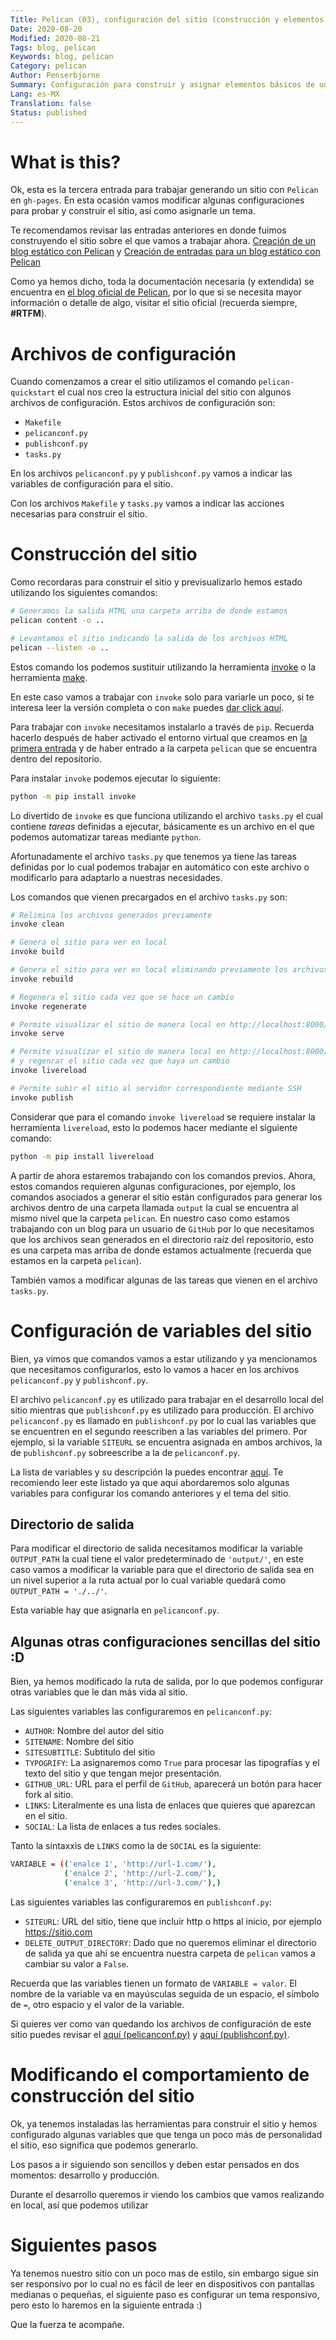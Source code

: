 ```yaml
---
Title: Pelican (03), configuración del sitio (construcción y elementos básicos)
Date: 2020-08-20
Modified: 2020-08-21
Tags: blog, pelican
Keywords: blog, pelican
Category: pelican
Author: Penserbjorne
Summary: Configuración para construir y asignar elementos básicos de un sitio con Pelican
Lang: es-MX
Translation: false
Status: published
---
```


# What is this?

Ok, esta es la tercera entrada para trabajar generando un sitio con `Pelican` en
`gh-pages`. En esta ocasión vamos modificar algunas configuraciones para probar
y construir el sitio, así como asignarle un tema.

Te recomendamos revisar las entradas anteriores en donde fuimos construyendo
el sitio sobre el que vamos a trabajar ahora.
[Creación de un blog estático con Pelican]({filename}./pelican-01.md)
y
[Creación de entradas para un blog estático con Pelican]({filename}./pelican-02.md)

Como ya hemos dicho, toda la documentación necesaria (y extendida) se
encuentra en [el blog oficial de Pelican](https://docs.getpelican.com), por lo
que si se necesita mayor información o detalle de algo, visitar el sitio oficial
(recuerda siempre, **\#RTFM**).

# Archivos de configuración

Cuando comenzamos a crear el sitio utilizamos el comando `pelican-quickstart`
el cual nos creo la estructura inicial del sitio con algunos archivos de
configuración. Estos archivos de configuración son:

- `Makefile`
- `pelicanconf.py`
- `publishconf.py`
- `tasks.py`

En los archivos `pelicanconf.py` y `publishconf.py` vamos a indicar las
variables de configuración para el sitio.

Con los archivos `Makefile` y `tasks.py` vamos a indicar las acciones necesarias
para construir el sitio.

# Construcción del sitio

Como recordaras para construir el sitio y previsualizarlo hemos estado
utilizando los siguientes comandos:

```bash
# Generamos la salida HTML una carpeta arriba de donde estamos
pelican content -o ..

# Levantamos el sitio indicando la salida de los archivos HTML
pelican --listen -o ..
```

Estos comando los podemos sustituir utilizando la herramienta
[invoke](https://www.pyinvoke.org/) o la herramienta
[make](https://www.gnu.org/software/make/).

En este caso vamos a trabajar con `invoke` solo para variarle un poco, si te
interesa leer la versión completa o con `make` puedes
[dar click aquí](https://docs.getpelican.com/en/stable/publish.html).

Para trabajar con `invoke` necesitamos instalarlo a través de `pip`. Recuerda
hacerlo después de haber activado el entorno virtual que creamos en
[la primera entrada]({filename}./pelican-01.md) y de haber entrado a la carpeta
`pelican` que se encuentra dentro del repositorio.

Para instalar `invoke` podemos ejecutar lo siguiente:

```bash
python -m pip install invoke
```

Lo divertido de `invoke` es que funciona utilizando el archivo `tasks.py`
el cual contiene *tareas* definidas a ejecutar, básicamente es un archivo en
el que podemos automatizar tareas mediante `python`.

Afortunadamente el archivo `tasks.py` que tenemos ya tiene las tareas definidas
por lo cual podemos trabajar en automático con este archivo o modificarlo para
adaptarlo a nuestras necesidades.

Los comandos que vienen precargados en el archivo `tasks.py` son:

```bash
# Relimina los archivos generados previamente
invoke clean

# Genera el sitio para ver en local
invoke build

# Genera el sitio para ver en local eliminando previamente los archivos generados
invoke rebuild

# Regenera el sitio cada vez que se hace un cambio
invoke regenerate

# Permite visualizar el sitio de manera local en http://localhost:8000/
invoke serve

# Permite visualizar el sitio de manera local en http://localhost:8000/
# y regenrar el sitio cada vez que haya un cambio
invoke livereload

# Permite subir el sitio al servidor correspondiente mediante SSH
invoke publish
```

Considerar que para el comando `invoke livereload` se requiere instalar la
herramienta `livereload`, esto lo podemos hacer mediante el siguiente comando:

```bash
python -m pip install livereload
```

A partir de ahora estaremos trabajando con los comandos previos. Ahora, estos
comandos requieren algunas configuraciones, por ejemplo, los comandos asociados
a generar el sitio están configurados para generar los archivos dentro de una
carpeta llamada `output` la cual se encuentra al mismo nivel que la carpeta
`pelican`. En nuestro caso como estamos trabajando con un blog para un usuario
de `GitHub` por lo que necesitamos que los archivos sean generados en el
directorio raíz del repositorio, esto es una carpeta mas arriba de donde estamos
actualmente (recuerda que estamos en la carpeta `pelican`).

También vamos a modificar algunas de las tareas que vienen en el archivo
`tasks.py`.

# Configuración de variables del sitio

Bien, ya vimos que comandos vamos a estar utilizando y ya mencionamos que
necesitamos configurarlos, esto lo vamos a hacer en los archivos
`pelicanconf.py` y `publishconf.py`.

El archivo `pelicanconf.py` es utilizado para trabajar en el desarrollo local
del sitio mientras que `publishconf.py` es utilizado para producción. El archivo
`pelicanconf.py` es llamado en `publishconf.py` por lo cual las variables que se
encuentren en el segundo reescriben a las variables del primero. Por ejemplo,
si la variable `SITEURL` se encuentra asignada en ambos archivos, la de
`publishconf.py` sobreescribe a la de `pelicanconf.py`.

La lista de variables y su descripción la puedes encontrar
[aquí](https://docs.getpelican.com/en/stable/settings.html). Te recomiendo leer
este listado ya que aquí abordaremos solo algunas variables para configurar los
comando anteriores y el tema del sitio.

## Directorio de salida

Para modificar el directorio de salida necesitamos modificar la variable
`OUTPUT_PATH` la cual tiene el valor predeterminado de `'output/'`, en este caso
vamos a modificar la variable para que el directorio de salida sea en un nivel
superior a la ruta actual por lo cual variable quedará como
`OUTPUT_PATH = './../'`.

Esta variable hay que asignarla en `pelicanconf.py`.

## Algunas otras configuraciones sencillas del sitio :D

Bien, ya hemos modificado la ruta de salida, por lo que podemos configurar
otras variables que le dan más vida al sitio.

Las siguientes variables las configuraremos en `pelicanconf.py`:

- `AUTHOR`: Nombre del autor del sitio
- `SITENAME`: Nombre del sitio
- `SITESUBTITLE`: Subtitulo del sitio
- `TYPOGRIFY`: La asignaremos como `True` para procesar las tipografías y el
texto del sitio y que tengan mejor presentación.
- `GITHUB_URL`: URL para el perfil de `GitHub`, aparecerá un botón para hacer
fork al sitio.
- `LINKS`: Literalmente es una lista de enlaces que quieres que aparezcan en el
sitio.
- `SOCIAL`: La lista de enlaces a tus redes sociales.

Tanto la sintaxxis de `LINKS` como la de `SOCIAL` es la siguiente:

```bash
VARIABLE = (('enalce 1', 'http://url-1.com/'),
            ('enalce 2', 'http://url-2.com/'),
            ('enalce 3', 'http://url-3.com/'),)
```


Las siguientes variables las configuraremos en `publishconf.py`:

- `SITEURL`: URL del sitio, tiene que incluir http o https al inicio, por
ejemplo https://sitio.com
- `DELETE_OUTPUT_DIRECTORY`: Dado que no queremos eliminar el directorio de
salida ya que ahí se encuentra nuestra carpeta de `pelican` vamos a cambiar su
valor a `False`.

Recuerda que las variables tienen un formato de `VARIABLE = valor`. El nombre
de la variable va en mayúsculas seguida de un espacio, el símbolo de `=`, otro
espacio y el valor de la variable.

Si quieres ver como van quedando los archivos de configuración de este sitio
puedes revisar el [aquí (pelicanconf.py)](https://github.com/penserbjorne/penserbjorne.github.io/blob/master/pelican/pelicanconf.py) y
[aquí (publishconf.py)](https://github.com/penserbjorne/penserbjorne.github.io/blob/master/pelican/publishconf.py).

# Modificando el comportamiento de construcción del sitio

Ok, ya tenemos instaladas las herramientas para construir el sitio y hemos
configurado algunas variables que que tenga un poco más de personalidad el
sitio, eso significa que podemos generarlo.

Los pasos a ir siguiendo son sencillos y deben estar pensados en dos momentos:
desarrollo y producción.

Durante el desarrollo queremos ir viendo los cambios que vamos realizando en
local, así que podemos utilizar



# Siguientes pasos

Ya tenemos nuestro sitio con un poco mas de estilo, sin embargo sigue sin ser
responsivo por lo cual no es fácil de leer en dispositivos con pantallas
medianas o pequeñas, el siguiente paso es configurar un tema responsivo, pero
esto lo haremos en la siguiente entrada :)

Que la fuerza te acompañe.
